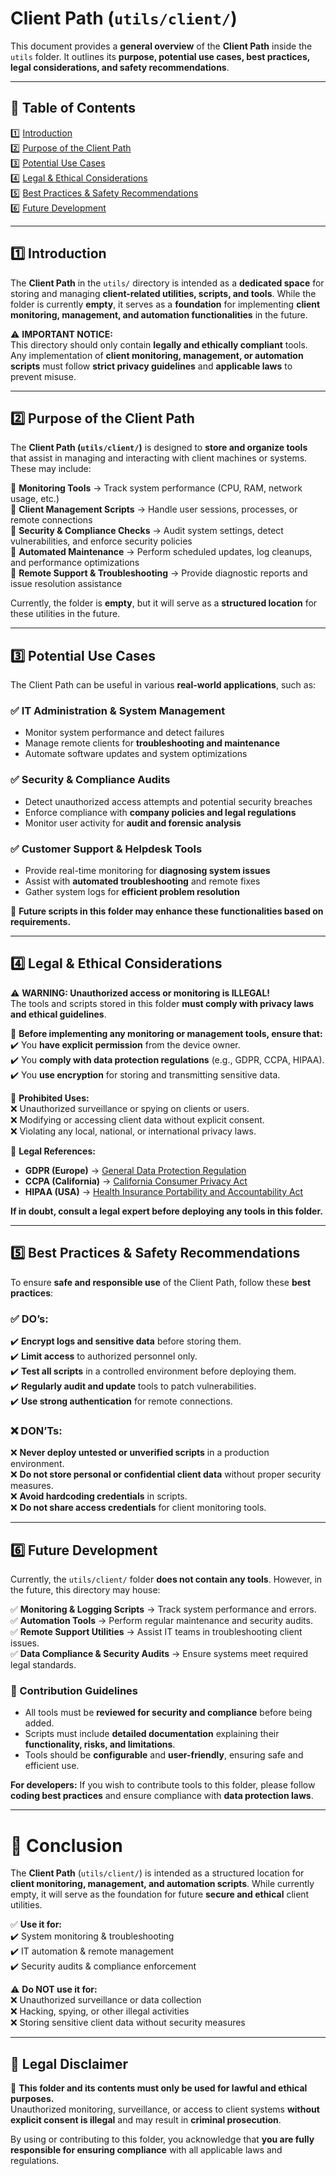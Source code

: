 # **Client Path (`utils/client/`)**  
This document provides a **general overview** of the **Client Path** inside the `utils` folder. It outlines its **purpose, potential use cases, best practices, legal considerations, and safety recommendations**.  

---

## **📌 Table of Contents**
1️⃣ [Introduction](#1-introduction)  
2️⃣ [Purpose of the Client Path](#2-purpose-of-the-client-path)  
3️⃣ [Potential Use Cases](#3-potential-use-cases)  
4️⃣ [Legal & Ethical Considerations](#4-legal--ethical-considerations)  
5️⃣ [Best Practices & Safety Recommendations](#5-best-practices--safety-recommendations)  
6️⃣ [Future Development](#6-future-development)  

---

## **1️⃣ Introduction**  
The **Client Path** in the `utils/` directory is intended as a **dedicated space** for storing and managing **client-related utilities, scripts, and tools**. While the folder is currently **empty**, it serves as a **foundation** for implementing **client monitoring, management, and automation functionalities** in the future.  

⚠️ **IMPORTANT NOTICE:**  
This directory should only contain **legally and ethically compliant** tools. Any implementation of **client monitoring, management, or automation scripts** must follow **strict privacy guidelines** and **applicable laws** to prevent misuse.  

---

## **2️⃣ Purpose of the Client Path**  
The **Client Path (`utils/client/`)** is designed to **store and organize tools** that assist in managing and interacting with client machines or systems. These may include:  

🔹 **Monitoring Tools** → Track system performance (CPU, RAM, network usage, etc.)  
🔹 **Client Management Scripts** → Handle user sessions, processes, or remote connections  
🔹 **Security & Compliance Checks** → Audit system settings, detect vulnerabilities, and enforce security policies  
🔹 **Automated Maintenance** → Perform scheduled updates, log cleanups, and performance optimizations  
🔹 **Remote Support & Troubleshooting** → Provide diagnostic reports and issue resolution assistance  

Currently, the folder is **empty**, but it will serve as a **structured location** for these utilities in the future.  

---

## **3️⃣ Potential Use Cases**  
The Client Path can be useful in various **real-world applications**, such as:  

### ✅ **IT Administration & System Management**  
- Monitor system performance and detect failures  
- Manage remote clients for **troubleshooting and maintenance**  
- Automate software updates and system optimizations  

### ✅ **Security & Compliance Audits**  
- Detect unauthorized access attempts and potential security breaches  
- Enforce compliance with **company policies and legal regulations**  
- Monitor user activity for **audit and forensic analysis**  

### ✅ **Customer Support & Helpdesk Tools**  
- Provide real-time monitoring for **diagnosing system issues**  
- Assist with **automated troubleshooting** and remote fixes  
- Gather system logs for **efficient problem resolution**  

🚀 **Future scripts in this folder may enhance these functionalities based on requirements.**  

---

## **4️⃣ Legal & Ethical Considerations**  
⚠️ **WARNING: Unauthorized access or monitoring is ILLEGAL!**  
The tools and scripts stored in this folder **must comply with privacy laws and ethical guidelines**.  

🔹 **Before implementing any monitoring or management tools, ensure that:**  
✔️ You **have explicit permission** from the device owner.  
✔️ You **comply with data protection regulations** (e.g., GDPR, CCPA, HIPAA).  
✔️ You **use encryption** for storing and transmitting sensitive data.  

🚫 **Prohibited Uses:**  
❌ Unauthorized surveillance or spying on clients or users.  
❌ Modifying or accessing client data without explicit consent.  
❌ Violating any local, national, or international privacy laws.  

🔹 **Legal References:**  
- **GDPR (Europe)** → [General Data Protection Regulation](https://gdpr.eu/)  
- **CCPA (California)** → [California Consumer Privacy Act](https://oag.ca.gov/privacy/ccpa)  
- **HIPAA (USA)** → [Health Insurance Portability and Accountability Act](https://www.hhs.gov/hipaa/index.html)  

**If in doubt, consult a legal expert before deploying any tools in this folder.**  

---

## **5️⃣ Best Practices & Safety Recommendations**  
To ensure **safe and responsible use** of the Client Path, follow these **best practices**:  

### ✅ **DO’s:**  
✔️ **Encrypt logs and sensitive data** before storing them.  
✔️ **Limit access** to authorized personnel only.  
✔️ **Test all scripts** in a controlled environment before deploying them.  
✔️ **Regularly audit and update** tools to patch vulnerabilities.  
✔️ **Use strong authentication** for remote connections.  

### ❌ **DON’Ts:**  
❌ **Never deploy untested or unverified scripts** in a production environment.  
❌ **Do not store personal or confidential client data** without proper security measures.  
❌ **Avoid hardcoding credentials** in scripts.  
❌ **Do not share access credentials** for client monitoring tools.  

---

## **6️⃣ Future Development**  
Currently, the `utils/client/` folder **does not contain any tools**. However, in the future, this directory may house:  

✅ **Monitoring & Logging Scripts** → Track system performance and errors.  
✅ **Automation Tools** → Perform regular maintenance and security audits.  
✅ **Remote Support Utilities** → Assist IT teams in troubleshooting client issues.  
✅ **Data Compliance & Security Audits** → Ensure systems meet required legal standards.  

### **🔹 Contribution Guidelines**
- All tools must be **reviewed for security and compliance** before being added.  
- Scripts must include **detailed documentation** explaining their **functionality, risks, and limitations**.  
- Tools should be **configurable** and **user-friendly**, ensuring safe and efficient use.  

**For developers:** If you wish to contribute tools to this folder, please follow **coding best practices** and ensure compliance with **data protection laws**.  

---

# **🚀 Conclusion**  
The **Client Path** (`utils/client/`) is intended as a structured location for **client monitoring, management, and automation scripts**. While currently empty, it will serve as the foundation for future **secure and ethical** client utilities.  

✅ **Use it for:**  
✔️ System monitoring & troubleshooting  
✔️ IT automation & remote management  
✔️ Security audits & compliance enforcement  

⚠️ **Do NOT use it for:**  
❌ Unauthorized surveillance or data collection  
❌ Hacking, spying, or other illegal activities  
❌ Storing sensitive client data without security measures  

---

## **📜 Legal Disclaimer**  
🛑 **This folder and its contents must only be used for lawful and ethical purposes.**  
Unauthorized monitoring, surveillance, or access to client systems **without explicit consent is illegal** and may result in **criminal prosecution**.  

By using or contributing to this folder, you acknowledge that **you are fully responsible for ensuring compliance** with all applicable laws and regulations.